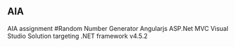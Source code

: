 ## AIA
AIA assignment
#Random Number Generator 
Angularjs ASP.Net MVC Visual Studio Solution targeting .NET framework v4.5.2
